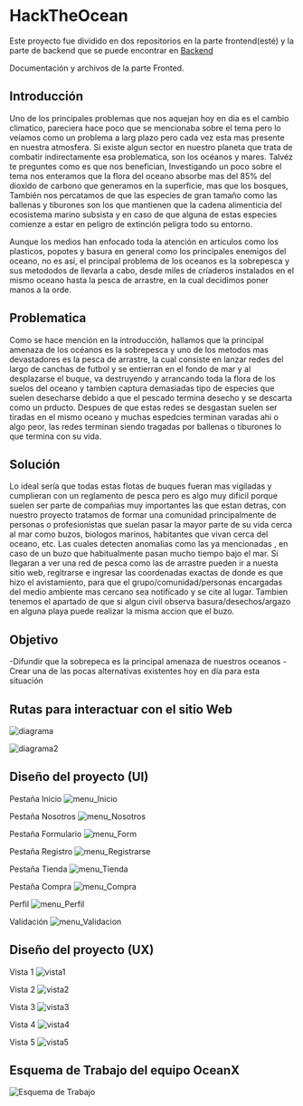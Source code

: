 # HackTheOcean
Este proyecto fue dividido en dos repositorios en la parte frontend(esté) y la parte de backend que se puede encontrar en [Backend](https://github.com/BrhayanRamosG/backend-oceanx)

Documentación y archivos de la parte Fronted.


## Introducción
Uno de los principales problemas que nos aquejan hoy en día es el cambio climatico, pareciera hace poco que se mencionaba sobre el tema pero lo
veíamos como un problema a larg plazo pero cada vez esta mas presente en nuestra atmosfera.
Si existe algun sector en nuestro planeta que trata de combatir indirectamente esa problematica, son los océanos y mares. Talvéz te preguntes
como es que nos benefician, Investigando un poco sobre el tema nos enteramos que la flora del oceano absorbe mas del 85% del dioxido de carbono
que generamos en la superficie, mas que los bosques, También nos percatamos de que las especies de gran tamaño como las ballenas y tiburones
son los que mantienen que la cadena alimenticia del ecosistema marino subsista y en caso de que alguna de estas especies comienze a estar en 
peligro de extinción peligra todo su entorno.

Aunque los medios han enfocado toda la atención en articulos como los plasticos, popotes y basura en general como los principales enemigos del 
oceano, no es así, el principal problema de los oceanos es la sobrepesca y sus metododos de llevarla a cabo, desde miles de críaderos instalados 
en el mismo oceano hasta la pesca de arrastre, en la cual decidimos poner manos a la orde. 

## Problematica
Como se hace mención en la introducción, hallamos que la principal amenaza de los océanos es la sobrepesca y uno de los metodos mas devastadores
es la pesca de arrastre, la cual consiste en lanzar redes del largo de canchas de futbol y se entierran en el fondo de mar y al desplazarse el
buque, va destruyendo y arrancando toda la flora de los suelos del oceano y tambien captura demasiadas tipo de especies que suelen desecharse 
debido a que el pescado termina desecho y se descarta como un prducto. Despues de que estas redes se desgastan suelen ser tiradas en el mismo oceano
y muchas espedcies terminan varadas ahi o algo peor, las redes terminan siendo tragadas por ballenas o tiburones lo que termina con su vida.

## Solución
Lo ideal sería que todas estas flotas de buques fueran mas vigiladas y cumplieran con un reglamento de pesca pero es algo muy dificil porque 
suelen ser parte de compañias muy importantes las que estan detras, con nuestro proyecto tratamos de formar una comunidad principalmente de
personas o profesionistas que suelan pasar la mayor parte de su vida cerca al mar como buzos, biologos marinos, habitantes que vivan cerca del
oceano, etc. Las cuales detecten anomalias como las ya mencionadas , en caso de un buzo que habitualmente pasan mucho tiempo bajo el mar. 
Si llegaran a ver una red de pesca como las de arrastre pueden ir a nuesta sitio web, regitrarse e ingresar las coordenadas exactas de donde
es que hizo el avistamiento, para que el grupo/comunidad/personas encargadas del medio ambiente mas cercano sea notificado y se cite al lugar.
Tambien tenemos el apartado de que si algun civil observa basura/desechos/argazo en alguna playa puede realizar la misma accion que el buzo.

## Objetivo
-Difundir que la sobrepeca es la principal amenaza de nuestros oceanos
-Crear una de las pocas alternativas existentes hoy en día para esta situación


## Rutas para interactuar con el sitio Web
![diagrama](https://user-images.githubusercontent.com/99112892/168501762-cc297dc2-d137-41af-ae29-58f3236ac5e6.jpg)



![diagrama2](https://user-images.githubusercontent.com/99112892/168501768-a5310c5f-607d-4f38-999d-1ed61078802a.jpg)

## Diseño del proyecto (UI)

Pestaña Inicio
![menu_Inicio](https://user-images.githubusercontent.com/99112892/168502167-500dbf3a-0797-41cf-9f49-d37dcbae6652.png)

Pestaña Nosotros
![menu_Nosotros](https://user-images.githubusercontent.com/99112892/168502186-aafdf819-c09d-4d69-958b-8b523dde2c50.png)

Pestaña Formulario
![menu_Form](https://user-images.githubusercontent.com/99112892/168502193-cba43516-5ddb-414c-b69e-0f81e741711a.png)

Pestaña Registro
![menu_Registrarse](https://user-images.githubusercontent.com/99112892/168502202-190a02cd-a94a-4e68-bc7f-019b3ebfc23f.png)

Pestaña Tienda
![menu_Tienda](https://user-images.githubusercontent.com/99112892/168502210-b9ad171d-2a00-49ed-8b62-77a7506f5281.png)

Pestaña Compra
![menu_Compra](https://user-images.githubusercontent.com/99112892/168502216-f23af89d-3424-48f4-8ed8-f056c70c29bb.png)

Perfil
![menu_Perfil](https://user-images.githubusercontent.com/99112892/168502236-e4fffdb5-8200-4332-b8b1-650667c31225.png)

Validación
![menu_Validacion](https://user-images.githubusercontent.com/99112892/168502240-9148c700-9f5c-45db-92a8-452aa35496ed.png)


## Diseño del proyecto (UX)
Vista 1
![vista1](https://user-images.githubusercontent.com/99112892/168502419-dda3436b-6913-4f48-a759-2b73a7de449b.png)

Vista 2
![vista2](https://user-images.githubusercontent.com/99112892/168502423-69258a14-25c8-48b0-83d8-69982646a21f.png)

Vista 3
![vista3](https://user-images.githubusercontent.com/99112892/168502428-5a7bec54-92d2-4f23-ac65-8fcdff53c433.png)

Vista 4
![vista4](https://user-images.githubusercontent.com/99112892/168502437-b51e8947-98cb-452f-b6f4-3c25a3e1b693.png)

Vista 5
![vista5](https://user-images.githubusercontent.com/99112892/168502440-53cc9dbc-ff31-408d-89ee-1afa2c16d4af.png)

## Esquema de Trabajo del equipo OceanX

![Esquema de Trabajo](https://user-images.githubusercontent.com/99112892/168506568-5124e348-66fa-42db-8704-8b17f9a00777.jpg)











